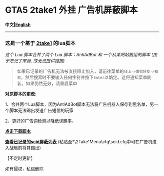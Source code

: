 # GTA5 2take1 外挂 广告机屏蔽脚本

**中文|[English](https://github.com/Z-Siqi/GTA5-2take1-KickADS-bot-LuaScript/tree/main/English)**

****

### 这是一个基于 [2take1](https://gta.2take1.menu/) 的lua脚本

*这个 Lua 脚本合并了两个 Lua 脚本：AntiAdBot 和 一个从某网站搬运的脚本 (由于忘记了来源, 故无法提供链接)*

> 如果已记录的广告机无法被直接阻止加入，请前往菜单的`线上->虚假好友->搜索`，然后搜索时不要输入任何字符并按下`Enter`以确定。这将通知菜单刷新。如果仍然无效，请重启菜单

**对原脚本的更改:**

1、合并两个Lua脚本，因为AntiAdBot脚本无法将广告机器人保存到黑名单，另一个脚本无法踢出发送广告短信的玩家

2，更好的广告词检测以降低误踢率。


**[点击下载脚本](https://github.com/Z-Siqi/GTA5-2take1-KickADS-bot-LuaScript/releases/download/LuaScript/KickAdsSender.lua)**

**[查看已记录的scid屏蔽列表](https://github.com/Z-Siqi/GTA5-2take1-KickADS-bot-LuaScript/blob/main/scid.cfg)** (粘贴至*\2Take1Menu\cfg\scid.cfg中可在广告机进入战局前将其踢出)

【不定时更新】

如有侵权，私信删除
